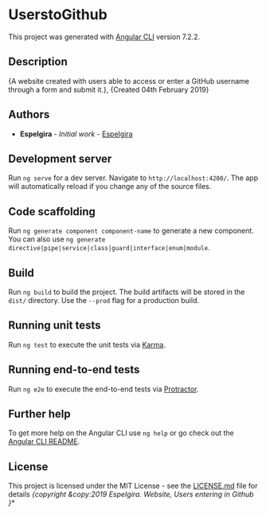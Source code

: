 # UserstoGithub

This project was generated with [Angular CLI](https://github.com/angular/angular-cli) version 7.2.2.

## Description

{A website created with users able to access or enter a GitHub username through a form and submit it.}, {Created 04th February 2019}

## Authors

* **EspeIgira** - *Initial work* - [EspeIgira](https://github.com/EspeIgira/)

## Development server

Run `ng serve` for a dev server. Navigate to `http://localhost:4200/`. The app will automatically reload if you change any of the source files.

## Code scaffolding

Run `ng generate component component-name` to generate a new component. You can also use `ng generate directive|pipe|service|class|guard|interface|enum|module`.

## Build

Run `ng build` to build the project. The build artifacts will be stored in the `dist/` directory. Use the `--prod` flag for a production build.

## Running unit tests

Run `ng test` to execute the unit tests via [Karma](https://karma-runner.github.io).

## Running end-to-end tests

Run `ng e2e` to execute the end-to-end tests via [Protractor](http://www.protractortest.org/).

## Further help

To get more help on the Angular CLI use `ng help` or go check out the [Angular CLI README](https://github.com/angular/angular-cli/blob/master/README.md).

## License

This project is licensed under the MIT License - see the [LICENSE.md](LICENSE.md) file for details
*{copyright &copy:2019 EspeIgira. Website, Users entering in Github }**
